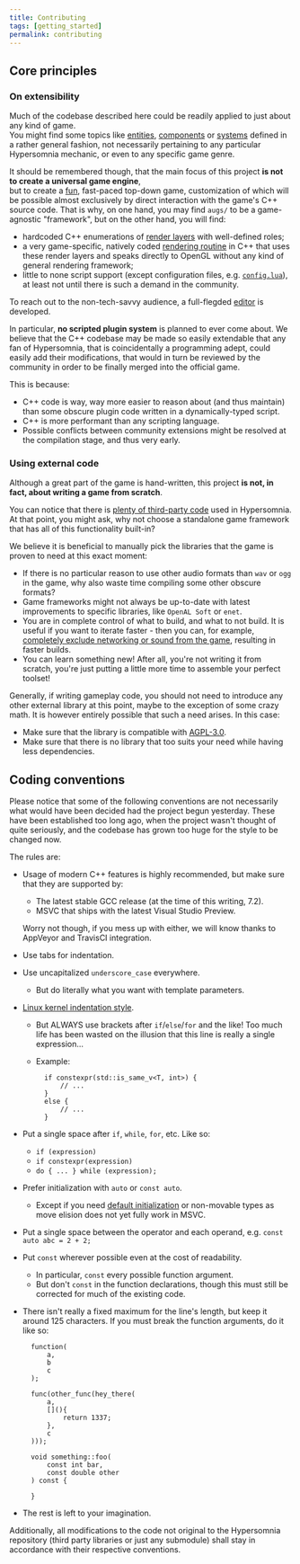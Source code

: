 ```yaml
---
title: Contributing
tags: [getting_started]
permalink: contributing
---
```


## Core principles

### On extensibility 

Much of the codebase described here could be readily applied to just about any kind of game.  
You might find some topics like [entities](entity), [components](component) or [systems](stateless_system) defined in a rather general fashion, 
not necessarily pertaining to any particular Hypersomnia mechanic, or even to any specific game genre.  

It should be remembered though, that the main focus of this project **is not to create a universal game engine**,  
but to create a [fun](https://en.wiktionary.org/wiki/fun#Adjective), fast-paced top-down game,
customization of which will be possible almost exclusively by direct interaction with the game's C++ source code.
That is why, on one hand, you may find ```augs/``` to be a game-agnostic "framework", but on the other hand, you will find:
- hardcoded C++ enumerations of [render layers](render_layer) with well-defined roles;
- a very game-specific, natively coded [rendering routine](illuminated_rendering) in C++ that uses these render layers and speaks directly to OpenGL without any kind of general rendering framework;
- little to none script support (except configuration files, e.g. [``config.lua``](config_lua)), at least not until there is such a demand in the community.

To reach out to the non-tech-savvy audience, a full-flegded [editor](editor) is developed. 

In particular, **no scripted plugin system** is planned to ever come about.
We believe that the C++ codebase may be made so easily extendable that any fan of Hypersomnia, that is coincidentally a programming adept,
could easily add their modifications, that would in turn be reviewed by the community in order to be finally merged into the official game.

This is because:
- C++ code is way, way more easier to reason about (and thus maintain) than some obscure plugin code written in a dynamically-typed script.
- C++ is more performant than any scripting language.
- Possible conflicts between community extensions might be resolved at the compilation stage, and thus very early.

### Using external code

Although a great part of the game is hand-written, this project **is not, in fact, about writing a game from scratch**.

You can notice that there is [plenty of third-party code](https://github.com/TeamHypersomnia/Hypersomnia/tree/master/src/3rdparty) used in Hypersomnia.
At that point, you might ask, why not choose a standalone game framework that has all of this functionality built-in?  

We believe it is beneficial to manually pick the libraries that the game is proven to need at this exact moment:

- If there is no particular reason to use other audio formats than ``wav`` or ``ogg`` in the game, why also waste time compiling some other obscure formats?
- Game frameworks might not always be up-to-date with latest improvements to specific libraries, like ``OpenAL Soft`` or ``enet``.
- You are in complete control of what to build, and what to not build. It is useful if you want to iterate faster - then you can, for example, [completely exclude networking or sound from the game](cmakelists#build-settings), resulting in faster builds.
- You can learn something new! After all, you're not writing it from scratch, you're just putting a little more time to assemble your perfect toolset!

Generally, if writing gameplay code, you should not need to introduce any other external library at this point, maybe to the exception of some crazy math.
It is however entirely possible that such a need arises. In this case:
- Make sure that the library is compatible with [AGPL-3.0](https://github.com/TeamHypersomnia/Hypersomnia/blob/master/LICENSE.md).
- Make sure that there is no library that too suits your need while having less dependencies.

## Coding conventions

Please notice that some of the following conventions are not necessarily what would have been decided had the project begun yesterday.
These have been established too long ago, when the project wasn't thought of quite seriously, and the codebase has grown too huge for the style to be changed now.

The rules are:

- Usage of modern C++ features is highly recommended, but make sure that they are supported by:
    - The latest stable GCC release (at the time of this writing, 7.2).
    - MSVC that ships with the latest Visual Studio Preview.

    Worry not though, if you mess up with either, we will know thanks to AppVeyor and TravisCI integration.

- Use tabs for indentation.
- Use uncapitalized ```underscore_case``` everywhere.
    - But do literally what you want with template parameters.
- [Linux kernel indentation style](https://en.wikipedia.org/wiki/Indentation_style#K.26R).
    - But ALWAYS use brackets after ``if``/``else``/``for`` and the like! Too much life has been wasted on the illusion that this line is really a single expression...
    - Example:

            if constexpr(std::is_same_v<T, int>) {
            	// ...
            }
            else {
            	// ...
            }
        
- Put a single space after ``if``, ``while``, ``for``, etc. Like so:
    - ```if (expression)``` 
    - ```if constexpr(expression)```
    - ```do { ... } while (expression);```
- Prefer initialization with ``auto`` or ``const auto``.
    - Except if you need [default initialization](http://en.cppreference.com/w/cpp/language/default_initialization) or non-movable types as move elision does not yet fully work in MSVC.
- Put a single space between the operator and each operand, e.g. ``const auto abc = 2 + 2;``
- Put ```const``` wherever possible even at the cost of readability. 
    - In particular, ```const``` every possible function argument.
    - But don't ```const``` in the function declarations, though this must still be corrected for much of the existing code.
- There isn't really a fixed maximum for the line's length, but keep it around 125 characters. If you must break the function arguments, do it like so:

        
        function(
        	a,
        	b
        	c
        );
        
        func(other_func(hey_there(
        	a,
        	[](){
        		return 1337;
        	},
        	c
        )));

        void something::foo(
			const int bar,
			const double other
		) const {

		}
        

- The rest is left to your imagination.

Additionally, all modifications to the code not original to the Hypersomnia repository (third party libraries or just any submodule) shall stay in accordance with their respective conventions.


